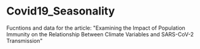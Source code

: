# Covid19_Seasonality
Fucntions and data for the article: "Examining the Impact of Population Immunity on the Relationship Between Climate Variables and SARS-CoV-2 Transmission"
